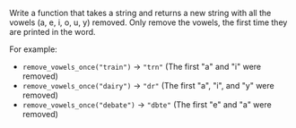Write a function that takes a string and returns a new string with all the      vowels (a, e, i, o, u, y) removed. Only remove the vowels, the first time they are printed in the word.

For example:
- `remove_vowels_once("train")` → `"trn"`  (The first "a" and "i" were removed)
- `remove_vowels_once("dairy")` → `"dr"`  (The first "a", "i", and "y" were removed)
- `remove_vowels_once("debate")` → `"dbte"`  (The first "e" and "a" were removed)
